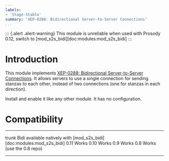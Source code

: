 ```yaml
---
labels:
- 'Stage-Stable'
summary: 'XEP-0288: Bidirectional Server-to-Server Connections'
...
```


::: {.alert .alert-warning}
This module is unreliable when used with Prosody 0.12, switch to
\[mod_s2s_bidi\]\[doc:modules:mod_s2s_bidi\]
:::

Introduction
============

This module implements [XEP-0288: Bidirectional Server-to-Server
Connections](http://xmpp.org/extensions/xep-0288.html). It allows
servers to use a single connection for sending stanzas to each other,
instead of two connections (one for stanzas in each direction).

Install and enable it like any other module. It has no configuration.

Compatibility
=============

  ------- --------------------------
  trunk   Bidi available natively with [mod_s2s_bidi][doc:modules:mod_s2s_bidi]
  0.11    Works
  0.10    Works
  0.9     Works
  0.8     Works (use the 0.8 repo)
  ------- --------------------------
